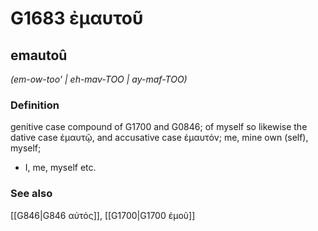 # G1683 ἐμαυτοῦ

## emautoû

_(em-ow-too' | eh-mav-TOO | ay-maf-TOO)_

### Definition

genitive case compound of G1700 and G0846; of myself so likewise the dative case ἐμαυτῷ, and accusative case ἐμαυτόν; me, mine own (self), myself; 

- I, me, myself etc.

### See also

[[G846|G846 αὐτός]], [[G1700|G1700 ἐμοῦ]]

